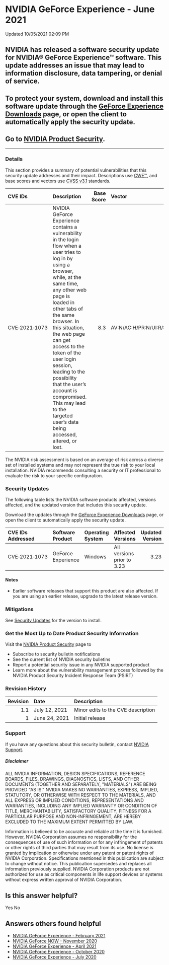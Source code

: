 

 NVIDIA GeForce Experience - June 2021
========================================================




 Updated 10/05/2021 02:09 PM



NVIDIA has released a software security update for NVIDIA® GeForce Experience™ software. This update addresses an issue that may lead to information disclosure, data tampering, or denial of service.
------------------------------------------------------------------------------------------------------------------------------------------------------------------------------------------------------


To protect your system, download and install this software update through the [GeForce Experience Downloads](https://www.geforce.com/geforce-experience/download) page, or open the client to automatically apply the security update.
--------------------------------------------------------------------------------------------------------------------------------------------------------------------------------------------------------------------------------------


Go to [NVIDIA Product Security](https://www.nvidia.com/security/).
------------------------------------------------------------------






---




### Details


This section provides a summary of potential vulnerabilities that this security update addresses and their impact. Descriptions use [CWE™](https://cwe.mitre.org/), and base scores and vectors use [CVSS v3.1](https://www.first.org/cvss/specification-document) standards.


| CVE IDs | Description | Base Score | Vector |
|:--------------|:----------------------------------------------------------------------------------------------------------------------------------------------------------------------------------------------------------------------------------------------------------------------------------------------------------------------------------------------------------------------------------------------------------------------------------------------------|-------------:|:------------------------------------|
| CVE‑2021‑1073 | NVIDIA GeForce Experience contains a vulnerability in the login flow when a user tries to log in by using a browser, while, at the same time, any other web page is loaded in other tabs of the same browser. In this situation, the web page can get access to the token of the user login session, leading to the possibility that the user’s account is compromised. This may lead to the targeted user’s data being accessed, altered, or lost. | 8.3 | AV:N/AC:H/PR:N/UI:R/S:C/C:H/I:H/A:H |
The NVIDIA risk assessment is based on an average of risk across a diverse set of installed systems and may not represent the true risk to your local installation. NVIDIA recommends consulting a security or IT professional to evaluate the risk to your specific configuration.


### Security Updates


The following table lists the NVIDIA software products affected, versions affected, and the updated version that includes this security update.


Download the updates through the [GeForce Experience Downloads](https://www.geforce.com/geforce-experience/download) page, or open the client to automatically apply the security update.


| CVE IDs Addressed | Software Product | Operating System | Affected Versions | Updated Version |
|:--------------------|:-------------------|:-------------------|:---------------------------|------------------:|
| CVE‑2021‑1073 | GeForce Experience | Windows | All versions prior to 3.23 | 3.23 |
#### Notes


* Earlier software releases that support this product are also affected. If you are using an earlier release, upgrade to the latest release version.


### Mitigations


See [Security Updates](#security-updates) for the version to install.


### Get the Most Up to Date Product Security Information


Visit the [NVIDIA Product Security](https://www.nvidia.com/security) page to


* Subscribe to security bulletin notifications
* See the current list of NVIDIA security bulletins
* Report a potential security issue in any NVIDIA supported product
* Learn more about the vulnerability management process followed by the NVIDIA Product Security Incident Response Team (PSIRT)


### Revision History


| Revision | Date | Description |
|-----------:|:--------------|:-----------------------------------|
| 1.1 | July 12, 2021 | Minor edits to the CVE description |
| 1 | June 24, 2021 | Initial release |
### Support


If you have any questions about this security bulletin, contact [NVIDIA Support](https://www.nvidia.com/object/support.html).


##### Disclaimer


ALL NVIDIA INFORMATION, DESIGN SPECIFICATIONS, REFERENCE BOARDS, FILES, DRAWINGS, DIAGNOSTICS, LISTS, AND OTHER DOCUMENTS (TOGETHER AND SEPARATELY, "MATERIALS") ARE BEING PROVIDED "AS IS." NVIDIA MAKES NO WARRANTIES, EXPRESS, IMPLIED, STATUTORY, OR OTHERWISE WITH RESPECT TO THE MATERIALS, AND ALL EXPRESS OR IMPLIED CONDITIONS, REPRESENTATIONS AND WARRANTIES, INCLUDING ANY IMPLIED WARRANTY OR CONDITION OF TITLE, MERCHANTABILITY, SATISFACTORY QUALITY, FITNESS FOR A PARTICULAR PURPOSE AND NON-INFRINGEMENT, ARE HEREBY EXCLUDED TO THE MAXIMUM EXTENT PERMITTED BY LAW.


Information is believed to be accurate and reliable at the time it is furnished. However, NVIDIA Corporation assumes no responsibility for the consequences of use of such information or for any infringement of patents or other rights of third parties that may result from its use. No license is granted by implication or otherwise under any patent or patent rights of NVIDIA Corporation. Specifications mentioned in this publication are subject to change without notice. This publication supersedes and replaces all information previously supplied. NVIDIA Corporation products are not authorized for use as critical components in life support devices or systems without express written approval of NVIDIA Corporation.










Is this answer helpful?
-----------------------



Yes
No







Answers others found helpful
----------------------------


* [ NVIDIA GeForce Experience - February 2021](/app/answers/detail/a_id/5155/related/1)
* [ NVIDIA GeForce NOW - November 2020](/app/answers/detail/a_id/5096/related/1)
* [ NVIDIA GeForce Experience - April 2021](/app/answers/detail/a_id/5184/related/1)
* [ NVIDIA GeForce Experience - October 2020](/app/answers/detail/a_id/5076/related/1)
* [ NVIDIA GeForce Experience - July 2020](/app/answers/detail/a_id/5038/related/1)








